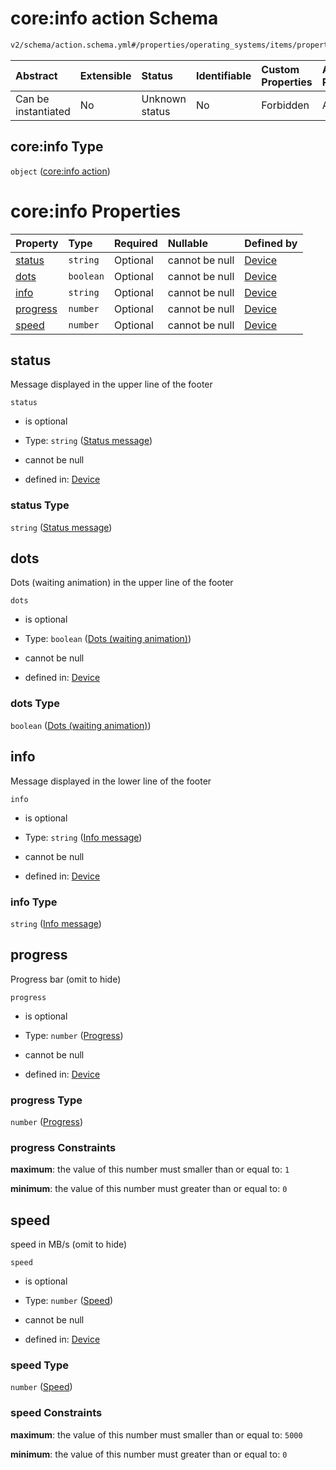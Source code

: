 # core:info action Schema

```txt
v2/schema/action.schema.yml#/properties/operating_systems/items/properties/steps/items/properties/actions/items/oneOf/1/properties/core:info
```



| Abstract            | Extensible | Status         | Identifiable | Custom Properties | Additional Properties | Access Restrictions | Defined In                                                          |
| :------------------ | :--------- | :------------- | :----------- | :---------------- | :-------------------- | :------------------ | :------------------------------------------------------------------ |
| Can be instantiated | No         | Unknown status | No           | Forbidden         | Allowed               | none                | [device.schema.json*](../device.schema.json "open original schema") |

## core:info Type

`object` ([core:info action](device-properties-operating-systems-operating-system-properties-steps-step-properties-group-step-action-oneof-coreinfo-action-properties-coreinfo-action.md))

# core:info Properties

| Property              | Type      | Required | Nullable       | Defined by                                                                                                                                                                                                                                                                                                                                                             |
| :-------------------- | :-------- | :------- | :------------- | :--------------------------------------------------------------------------------------------------------------------------------------------------------------------------------------------------------------------------------------------------------------------------------------------------------------------------------------------------------------------- |
| [status](#status)     | `string`  | Optional | cannot be null | [Device](device-properties-operating-systems-operating-system-properties-steps-step-properties-group-step-action-oneof-coreinfo-action-properties-coreinfo-action-properties-status-message.md "v2/schema/action.schema.yml#/properties/operating_systems/items/properties/steps/items/properties/actions/items/oneOf/1/properties/core:info/properties/status")       |
| [dots](#dots)         | `boolean` | Optional | cannot be null | [Device](device-properties-operating-systems-operating-system-properties-steps-step-properties-group-step-action-oneof-coreinfo-action-properties-coreinfo-action-properties-dots-waiting-animation.md "v2/schema/action.schema.yml#/properties/operating_systems/items/properties/steps/items/properties/actions/items/oneOf/1/properties/core:info/properties/dots") |
| [info](#info)         | `string`  | Optional | cannot be null | [Device](device-properties-operating-systems-operating-system-properties-steps-step-properties-group-step-action-oneof-coreinfo-action-properties-coreinfo-action-properties-info-message.md "v2/schema/action.schema.yml#/properties/operating_systems/items/properties/steps/items/properties/actions/items/oneOf/1/properties/core:info/properties/info")           |
| [progress](#progress) | `number`  | Optional | cannot be null | [Device](device-properties-operating-systems-operating-system-properties-steps-step-properties-group-step-action-oneof-coreinfo-action-properties-coreinfo-action-properties-progress.md "v2/schema/action.schema.yml#/properties/operating_systems/items/properties/steps/items/properties/actions/items/oneOf/1/properties/core:info/properties/progress")           |
| [speed](#speed)       | `number`  | Optional | cannot be null | [Device](device-properties-operating-systems-operating-system-properties-steps-step-properties-group-step-action-oneof-coreinfo-action-properties-coreinfo-action-properties-speed.md "v2/schema/action.schema.yml#/properties/operating_systems/items/properties/steps/items/properties/actions/items/oneOf/1/properties/core:info/properties/speed")                 |

## status

Message displayed in the upper line of the footer

`status`

*   is optional

*   Type: `string` ([Status message](device-properties-operating-systems-operating-system-properties-steps-step-properties-group-step-action-oneof-coreinfo-action-properties-coreinfo-action-properties-status-message.md))

*   cannot be null

*   defined in: [Device](device-properties-operating-systems-operating-system-properties-steps-step-properties-group-step-action-oneof-coreinfo-action-properties-coreinfo-action-properties-status-message.md "v2/schema/action.schema.yml#/properties/operating_systems/items/properties/steps/items/properties/actions/items/oneOf/1/properties/core:info/properties/status")

### status Type

`string` ([Status message](device-properties-operating-systems-operating-system-properties-steps-step-properties-group-step-action-oneof-coreinfo-action-properties-coreinfo-action-properties-status-message.md))

## dots

Dots (waiting animation) in the upper line of the footer

`dots`

*   is optional

*   Type: `boolean` ([Dots (waiting animation)](device-properties-operating-systems-operating-system-properties-steps-step-properties-group-step-action-oneof-coreinfo-action-properties-coreinfo-action-properties-dots-waiting-animation.md))

*   cannot be null

*   defined in: [Device](device-properties-operating-systems-operating-system-properties-steps-step-properties-group-step-action-oneof-coreinfo-action-properties-coreinfo-action-properties-dots-waiting-animation.md "v2/schema/action.schema.yml#/properties/operating_systems/items/properties/steps/items/properties/actions/items/oneOf/1/properties/core:info/properties/dots")

### dots Type

`boolean` ([Dots (waiting animation)](device-properties-operating-systems-operating-system-properties-steps-step-properties-group-step-action-oneof-coreinfo-action-properties-coreinfo-action-properties-dots-waiting-animation.md))

## info

Message displayed in the lower line of the footer

`info`

*   is optional

*   Type: `string` ([Info message](device-properties-operating-systems-operating-system-properties-steps-step-properties-group-step-action-oneof-coreinfo-action-properties-coreinfo-action-properties-info-message.md))

*   cannot be null

*   defined in: [Device](device-properties-operating-systems-operating-system-properties-steps-step-properties-group-step-action-oneof-coreinfo-action-properties-coreinfo-action-properties-info-message.md "v2/schema/action.schema.yml#/properties/operating_systems/items/properties/steps/items/properties/actions/items/oneOf/1/properties/core:info/properties/info")

### info Type

`string` ([Info message](device-properties-operating-systems-operating-system-properties-steps-step-properties-group-step-action-oneof-coreinfo-action-properties-coreinfo-action-properties-info-message.md))

## progress

Progress bar (omit to hide)

`progress`

*   is optional

*   Type: `number` ([Progress](device-properties-operating-systems-operating-system-properties-steps-step-properties-group-step-action-oneof-coreinfo-action-properties-coreinfo-action-properties-progress.md))

*   cannot be null

*   defined in: [Device](device-properties-operating-systems-operating-system-properties-steps-step-properties-group-step-action-oneof-coreinfo-action-properties-coreinfo-action-properties-progress.md "v2/schema/action.schema.yml#/properties/operating_systems/items/properties/steps/items/properties/actions/items/oneOf/1/properties/core:info/properties/progress")

### progress Type

`number` ([Progress](device-properties-operating-systems-operating-system-properties-steps-step-properties-group-step-action-oneof-coreinfo-action-properties-coreinfo-action-properties-progress.md))

### progress Constraints

**maximum**: the value of this number must smaller than or equal to: `1`

**minimum**: the value of this number must greater than or equal to: `0`

## speed

speed in MB/s (omit to hide)

`speed`

*   is optional

*   Type: `number` ([Speed](device-properties-operating-systems-operating-system-properties-steps-step-properties-group-step-action-oneof-coreinfo-action-properties-coreinfo-action-properties-speed.md))

*   cannot be null

*   defined in: [Device](device-properties-operating-systems-operating-system-properties-steps-step-properties-group-step-action-oneof-coreinfo-action-properties-coreinfo-action-properties-speed.md "v2/schema/action.schema.yml#/properties/operating_systems/items/properties/steps/items/properties/actions/items/oneOf/1/properties/core:info/properties/speed")

### speed Type

`number` ([Speed](device-properties-operating-systems-operating-system-properties-steps-step-properties-group-step-action-oneof-coreinfo-action-properties-coreinfo-action-properties-speed.md))

### speed Constraints

**maximum**: the value of this number must smaller than or equal to: `5000`

**minimum**: the value of this number must greater than or equal to: `0`
